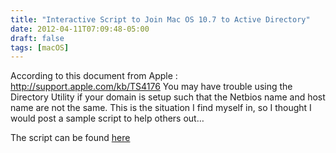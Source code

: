 ```yaml
---
title: "Interactive Script to Join Mac OS 10.7 to Active Directory"
date: 2012-04-11T07:09:48-05:00
draft: false
tags: [macOS]
---
```


According to this document from Apple : http://support.apple.com/kb/TS4176  You may have trouble using the Directory Utility if your domain is setup such that the Netbios name and host name are not the same.  This is the situation I find myself in, so I thought I would post a sample script to help others out…

The script can be found [here](https://github.com/vmiller/vmiller_scripts/tree/master/Interactive_AD_Bind)